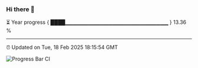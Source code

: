 ### Hi there 👋

⏳ Year progress { ████▁▁▁▁▁▁▁▁▁▁▁▁▁▁▁▁▁▁▁▁▁▁▁▁▁▁ } 13.36 %

---

⏰ Updated on Tue, 18 Feb 2025 18:15:54 GMT

![Progress Bar CI](https://github.com/code-lakshay/GitHub-Actions-Demo/workflows/Progress%20Bar%20CI/badge.svg)

